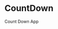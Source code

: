 # CountDown
 Count Down App
     
          
                                                    
                                                           
                                            
                           
               
      
    
      
 
